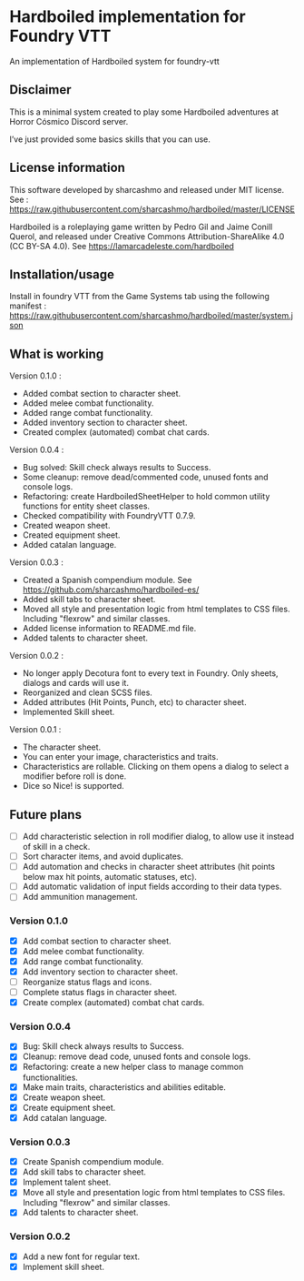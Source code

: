# Hardboiled implementation for Foundry VTT

An implementation of Hardboiled system for foundry-vtt  

## Disclaimer

This is a minimal system created to play some Hardboiled adventures at Horror Cósmico Discord server.

I’ve just provided some basics skills that you can use.

## License information

This software developed by sharcashmo and released under MIT license. See :
<https://raw.githubusercontent.com/sharcashmo/hardboiled/master/LICENSE>

Hardboiled is a roleplaying game written by Pedro Gil and Jaime Conill Querol, and released
under Creative Commons Attribution-ShareAlike 4.0 (CC BY-SA 4.0). See
<https://lamarcadeleste.com/hardboiled>

## Installation/usage

Install in foundry VTT from the Game Systems tab using the following manifest :  
<https://raw.githubusercontent.com/sharcashmo/hardboiled/master/system.json>

## What is working

Version 0.1.0 :

* Added combat section to character sheet.
* Added melee combat functionality.
* Added range combat functionality.
* Added inventory section to character sheet.
* Created complex (automated) combat chat cards.

Version 0.0.4 :

* Bug solved: Skill check always results to Success.
* Some cleanup: remove dead/commented code, unused fonts and console logs.
* Refactoring: create HardboiledSheetHelper to hold common utility functions for entity sheet classes.
* Checked compatibility with FoundryVTT 0.7.9.
* Created weapon sheet.
* Created equipment sheet.
* Added catalan language.

Version 0.0.3 :

* Created a Spanish compendium module. See <https://github.com/sharcashmo/hardboiled-es/>
* Added skill tabs to character sheet.
* Moved all style and presentation logic from html templates to CSS files. Including "flexrow" and similar classes.
* Added license information to README.md file.
* Added talents to character sheet.

Version 0.0.2 :  

* No longer apply Decotura font to every text in Foundry. Only sheets, dialogs and cards will use it.
* Reorganized and clean SCSS files.
* Added attributes (Hit Points, Punch, etc) to character sheet.
* Implemented Skill sheet.

Version 0.0.1 :

* The character sheet.  
* You can enter your image, characteristics and traits.
* Characteristics are rollable. Clicking on them opens a dialog to select a modifier before roll is done.
* Dice so Nice! is supported.

## Future plans

* [ ] Add characteristic selection in roll modifier dialog, to allow use it instead of skill in a check.
* [ ] Sort character items, and avoid duplicates.
* [ ] Add automation and checks in character sheet attributes (hit points below max hit points, automatic statuses, etc).
* [ ] Add automatic validation of input fields according to their data types.
* [ ] Add ammunition management.

### Version 0.1.0

* [X] Add combat section to character sheet.
* [X] Add melee combat functionality.
* [X] Add range combat functionality.
* [X] Add inventory section to character sheet.
* [ ] Reorganize status flags and icons.
* [ ] Complete status flags in character sheet.
* [X] Create complex (automated) combat chat cards.

### Version 0.0.4

* [X] Bug: Skill check always results to Success.
* [X] Cleanup: remove dead code, unused fonts and console logs.
* [X] Refactoring: create a new helper class to manage common functionalities.
* [X] Make main traits, characteristics and abilities editable.
* [X] Create weapon sheet.
* [X] Create equipment sheet.
* [X] Add catalan language.

### Version 0.0.3

* [X] Create Spanish compendium module.
* [X] Add skill tabs to character sheet.
* [X] Implement talent sheet.
* [X] Move all style and presentation logic from html templates to CSS files. Including "flexrow" and similar classes.
* [X] Add talents to character sheet.

### Version 0.0.2

* [X] Add a new font for regular text.
* [X] Implement skill sheet.